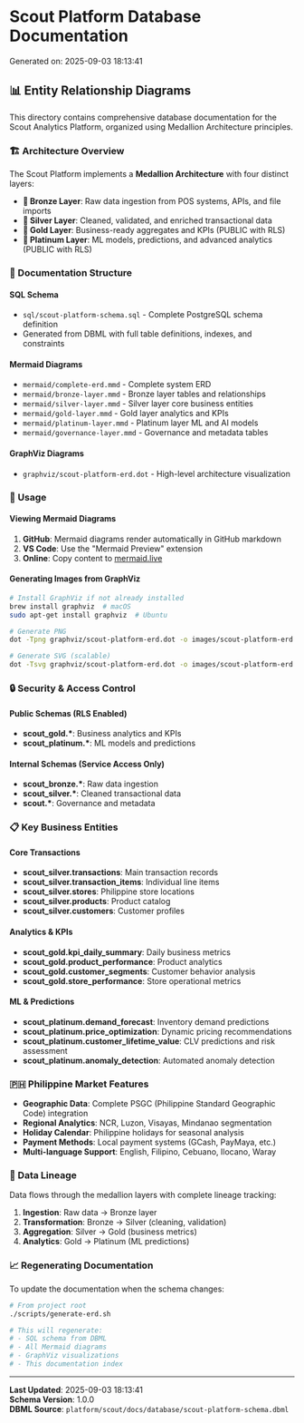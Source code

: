 # Scout Platform Database Documentation

Generated on: 2025-09-03 18:13:41

## 📊 Entity Relationship Diagrams

This directory contains comprehensive database documentation for the Scout Analytics Platform, organized using Medallion Architecture principles.

### 🏗️ Architecture Overview

The Scout Platform implements a **Medallion Architecture** with four distinct layers:

- **🥉 Bronze Layer**: Raw data ingestion from POS systems, APIs, and file imports
- **🥈 Silver Layer**: Cleaned, validated, and enriched transactional data
- **🥇 Gold Layer**: Business-ready aggregates and KPIs (PUBLIC with RLS)
- **💎 Platinum Layer**: ML models, predictions, and advanced analytics (PUBLIC with RLS)

### 📁 Documentation Structure

#### SQL Schema
- `sql/scout-platform-schema.sql` - Complete PostgreSQL schema definition
- Generated from DBML with full table definitions, indexes, and constraints

#### Mermaid Diagrams
- `mermaid/complete-erd.mmd` - Complete system ERD
- `mermaid/bronze-layer.mmd` - Bronze layer tables and relationships
- `mermaid/silver-layer.mmd` - Silver layer core business entities
- `mermaid/gold-layer.mmd` - Gold layer analytics and KPIs
- `mermaid/platinum-layer.mmd` - Platinum layer ML and AI models
- `mermaid/governance-layer.mmd` - Governance and metadata tables

#### GraphViz Diagrams
- `graphviz/scout-platform-erd.dot` - High-level architecture visualization

### 🚀 Usage

#### Viewing Mermaid Diagrams
1. **GitHub**: Mermaid diagrams render automatically in GitHub markdown
2. **VS Code**: Use the "Mermaid Preview" extension
3. **Online**: Copy content to [mermaid.live](https://mermaid.live/)

#### Generating Images from GraphViz
```bash
# Install GraphViz if not already installed
brew install graphviz  # macOS
sudo apt-get install graphviz  # Ubuntu

# Generate PNG
dot -Tpng graphviz/scout-platform-erd.dot -o images/scout-platform-erd.png

# Generate SVG (scalable)
dot -Tsvg graphviz/scout-platform-erd.dot -o images/scout-platform-erd.svg
```

### 🔒 Security & Access Control

#### Public Schemas (RLS Enabled)
- **scout_gold.\***: Business analytics and KPIs
- **scout_platinum.\***: ML models and predictions

#### Internal Schemas (Service Access Only)
- **scout_bronze.\***: Raw data ingestion
- **scout_silver.\***: Cleaned transactional data
- **scout.\***: Governance and metadata

### 📋 Key Business Entities

#### Core Transactions
- **scout_silver.transactions**: Main transaction records
- **scout_silver.transaction_items**: Individual line items
- **scout_silver.stores**: Philippine store locations
- **scout_silver.products**: Product catalog
- **scout_silver.customers**: Customer profiles

#### Analytics & KPIs
- **scout_gold.kpi_daily_summary**: Daily business metrics
- **scout_gold.product_performance**: Product analytics
- **scout_gold.customer_segments**: Customer behavior analysis
- **scout_gold.store_performance**: Store operational metrics

#### ML & Predictions
- **scout_platinum.demand_forecast**: Inventory demand predictions
- **scout_platinum.price_optimization**: Dynamic pricing recommendations
- **scout_platinum.customer_lifetime_value**: CLV predictions and risk assessment
- **scout_platinum.anomaly_detection**: Automated anomaly detection

### 🇵🇭 Philippine Market Features

- **Geographic Data**: Complete PSGC (Philippine Standard Geographic Code) integration
- **Regional Analytics**: NCR, Luzon, Visayas, Mindanao segmentation
- **Holiday Calendar**: Philippine holidays for seasonal analysis
- **Payment Methods**: Local payment systems (GCash, PayMaya, etc.)
- **Multi-language Support**: English, Filipino, Cebuano, Ilocano, Waray

### 🔄 Data Lineage

Data flows through the medallion layers with complete lineage tracking:

1. **Ingestion**: Raw data → Bronze layer
2. **Transformation**: Bronze → Silver (cleaning, validation)
3. **Aggregation**: Silver → Gold (business metrics)
4. **Analytics**: Gold → Platinum (ML predictions)

### 📈 Regenerating Documentation

To update the documentation when the schema changes:

```bash
# From project root
./scripts/generate-erd.sh

# This will regenerate:
# - SQL schema from DBML
# - All Mermaid diagrams
# - GraphViz visualizations
# - This documentation index
```

---

**Last Updated**: 2025-09-03 18:13:41  
**Schema Version**: 1.0.0  
**DBML Source**: `platform/scout/docs/database/scout-platform-schema.dbml`
